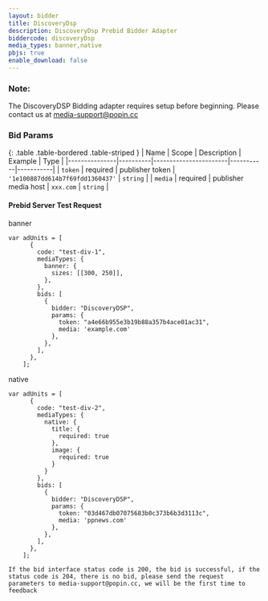 ```yaml
---
layout: bidder
title: DiscoveryDsp
description: DiscoveryDsp Prebid Bidder Adapter
biddercode: discoveryDsp
media_types: banner,native
pbjs: true
enable_download: false
---
```

### Note:

The DiscoveryDSP Bidding adapter requires setup before beginning. Please contact us at <media-support@popin.cc>

### Bid Params

{: .table .table-bordered .table-striped }
| Name          | Scope    | Description           | Example   | Type      |
|---------------|----------|-----------------------|-----------|-----------|
| `token`      | required | publisher token        | `'1e100887dd614b7f69fdd1360437'`    | `string` |
| `media`      | required | publisher media host        | `xxx.com`    | `string` |

#### Prebid Server Test Request

banner
```
var adUnits = [
      {
        code: "test-div-1",
        mediaTypes: {
          banner: {
            sizes: [[300, 250]],
          },
        },
        bids: [
          {
            bidder: "DiscoveryDSP",
            params: {
              token: "a4e66b955e3b19b88a357b4ace01ac31",
              media: 'example.com'
            },
          },
        ],
      },
    ];
```

native
```
var adUnits = [
      {
        code: "test-div-2",
        mediaTypes: {
          native: {
            title: {
              required: true
            },
            image: {
              required: true
            }
          }
        },
        bids: [
          {
            bidder: "DiscoveryDSP",
            params: {
              token: "03d467db07075683b0c373b6b3d3113c",
              media: 'ppnews.com'
            },
          },
        ],
      },
    ];
```

`If the bid interface status code is 200, the bid is successful, if the status code is 204, there is no bid, please send the request parameters to media-support@popin.cc, we will be the first time to feedback`